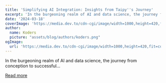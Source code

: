 ```yaml
---
title: 'Simplifying AI Integration: Insights from Taipy''s Journey'
excerpt: 'In the burgeoning realm of AI and data science, the journey from conception to successful...'
date: '2024-03-18'
coverImage: 'https://media.dev.to/cdn-cgi/image/width=1000,height=420,fit=cover,gravity=auto,format=auto/https%3A%2F%2Fdev-to-uploads.s3.amazonaws.com%2Fuploads%2Farticles%2Fhkr6455crpz4ixvxig2o.png'
author:
  name: Koders
  picture: "assets/blog/authors/koders.png"
ogImage:
  url: 'https://media.dev.to/cdn-cgi/image/width=1000,height=420,fit=cover,gravity=auto,format=auto/https%3A%2F%2Fdev-to-uploads.s3.amazonaws.com%2Fuploads%2Farticles%2Fhkr6455crpz4ixvxig2o.png'
---
```


In the burgeoning realm of AI and data science, the journey from conception to successful...

[Read more](https://dev.to/taipy/simplifying-ai-integration-insights-from-taipys-journey-31i8)
